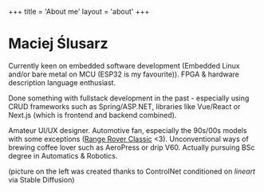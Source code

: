 +++
title = 'About me'
layout = 'about'
+++

# Maciej Ślusarz

Currently keen on embedded software development (Embedded Linux and/or bare metal on MCU (ESP32 is my favourite)). FPGA & hardware description language enthusiast. 

Done something with fullstack development in the past - especially using CRUD frameworks such as Spring/ASP.NET, libraries like Vue/React or Next.js (which is frontend and backend combined).

Amateur UI/UX designer. Automotive fan, especially the 90s/00s models with some exceptions ([Range Rover Classic](https://en.wikipedia.org/wiki/Range_Rover_Classic) <3). Unconventional ways of brewing coffee lover such as AeroPress or drip V60.
Actually pursuing BSc degree in Automatics & Robotics.

(picture on the left was created thanks to ControlNet conditioned on *lineart* via Stable Diffusion)

